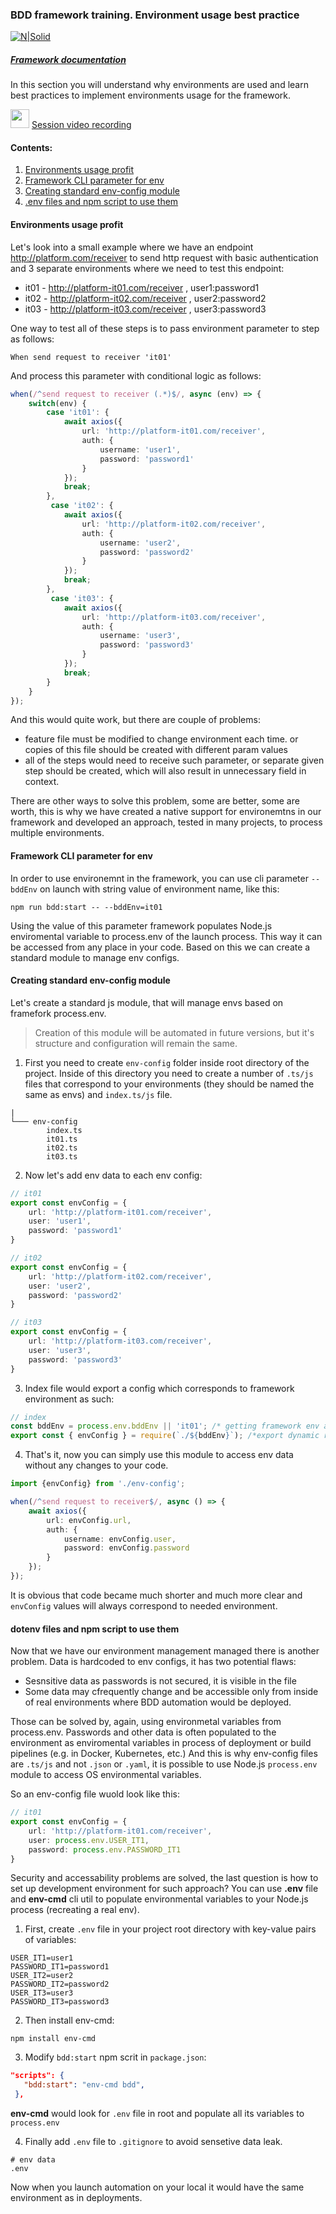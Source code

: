 ### BDD framework training. Environment usage best practice

[![N|Solid](https://images.ctfassets.net/fikanzmkdlqn/5NoHRB1q6lrNzSSpekhrG5/cf22f3d7d9e82aed5e79659800458b57/TELUS_TAGLINE_HORIZONTAL_EN.svg)](https://www.telus.com/en/)

##### [Framework documentation](https://github.com/telus/telus-bdd-docs)

In this section you will understand why environments are used and learn best practices to implement environments usage for the framework.

<img src="https://cdn4.iconfinder.com/data/icons/48-bubbles/48/23.Videos-512.png" width="30px" margin-top="15px"/> [Session video recording]()

#### **Contents**:

1. [Environments usage profit](#environments-usage-profit)
2. [Framework CLI parameter for env](#framework-cli-parameter-for-env) 
3. [Creating standard env-config module](#creating-standard-env-config-module)
4. [.env files and npm script to use them](#dotenv-files-and-npm-script-to-use-them)


#### **Environments usage profit**

Let's look into a small example where we have an endpoint http://platform.com/receiver to send http request with basic authentication 
and 3 separate environments where we need to test this endpoint:
- it01 - http://platform-it01.com/receiver , user1:password1
- it02 - http://platform-it02.com/receiver , user2:password2
- it03 - http://platform-it03.com/receiver , user3:password3

One way to test all of these steps is to pass environment parameter to step as follows:
```gherkin
When send request to receiver 'it01'
```
And process this parameter with conditional logic as follows:
```typescript
when(/^send request to receiver (.*)$/, async (env) => {
    switch(env) {
        case 'it01': {
            await axios({
                url: 'http://platform-it01.com/receiver', 
                auth: {
                    username: 'user1', 
                    password: 'password1'
                }
            });
            break;
        },
         case 'it02': {
            await axios({
                url: 'http://platform-it02.com/receiver', 
                auth: {
                    username: 'user2', 
                    password: 'password2'
                }
            });
            break;
        },
         case 'it03': {
            await axios({
                url: 'http://platform-it03.com/receiver', 
                auth: {
                    username: 'user3', 
                    password: 'password3'
                }
            });
            break;
        }
    }
});
```
And this would quite work, but there are couple of problems: 
- feature file must be modified to change environment each time. or copies of this file should be created with different param values
- all of the steps would need to receive such parameter, or separate given step should be created, which will also result in unnecessary field in context.

There are other ways to solve this problem, some are better, some are worth, this is why we have created a native support for environemtns in our framework and developed an approach, tested in many projects, to process multiple environments.

#### **Framework CLI parameter for env**

In order to use environemnt in the framework, you can use cli parameter `--bddEnv` on launch with string value of environment name, like this:

`npm run bdd:start -- --bddEnv=it01`

Using the value of this parameter framework populates Node.js enviromental variable to process.env of the launch process. This way it can be accessed from any place in your code. 
Based on this we can create a standard module to manage env configs.
 
#### **Creating standard env-config module**

Let's create a standard js module, that will manage envs based on framefork process.env. 

> Creation of this module will be automated in future versions, but it's structure and configuration will remain the same.

1. First you need to create `env-config` folder inside root directory of the project. Inside of this directory you need to create a number of `.ts/js` files that correspond to your environments (they should be named the same as envs) and `index.ts/js` file.

```
|
└─── env-config
        index.ts
        it01.ts
        it02.ts
        it03.ts
```

2. Now let's add env data to each env config:

```typescript
// it01
export const envConfig = {
    url: 'http://platform-it01.com/receiver',
    user: 'user1',
    password: 'password1'
}
```
```typescript
// it02
export const envConfig = {
    url: 'http://platform-it02.com/receiver',
    user: 'user2',
    password: 'password2'
}
```
```typescript
// it03
export const envConfig = {
    url: 'http://platform-it03.com/receiver',
    user: 'user3',
    password: 'password3'
}
```

3. Index file would export a config which corresponds to framework environment as such:
```typescript
// index
const bddEnv = process.env.bddEnv || 'it01'; /* getting framework env and setting default env if it is nit provided */
export const { envConfig } = require(`./${bddEnv}`); /*export dynamic require*/
```

4. That's it, now you can simply use this module to access env data without any changes to your code.
```typescript
import {envConfig} from './env-config';

when(/^send request to receiver$/, async () => {
    await axios({
        url: envConfig.url, 
        auth: {
            username: envConfig.user, 
            password: envConfig.password
        }
    });       
});
```
It is obvious that code became much shorter and much more clear and `envConfig` values will always correspond to needed environment.

#### **dotenv files and npm script to use them**

Now that we have our environment management managed there is another problem. Data is hardcoded to env configs, it has two potential flaws:
- Sesnsitive data as passwords is not secured, it is visible in the file
- Some data may cfrequently change and be accessible only from inside of real environments where BDD automation would be deployed.

Those can be solved by, again, using environmetal variables from process.env. Passwords and other data is often populated to the environment as enviromental variables in process of deployment or build pipelines (e.g. in Docker, Kubernetes, etc.)
And this is why env-config files are `.ts/js` and not `.json` or `.yaml`, it is possible to use Node.js `process.env` module to access OS environmental variables.

So an env-config file wuold look like this:
```typescript
// it01
export const envConfig = {
    url: 'http://platform-it01.com/receiver',
    user: process.env.USER_IT1,
    password: process.env.PASSWORD_IT1
}
```
 Security and accessability problems are solved, the last question is how to set up development environment for such approach?
 You can use **.env** file and **env-cmd** cli util to populate environmental variables to your Node.js process (recreating a real env).

1. First, create `.env` file in your project root directory with key-value pairs of variables:
 ```env
 USER_IT1=user1
 PASSWORD_IT1=password1
 USER_IT2=user2
 PASSWORD_IT2=password2
 USER_IT3=user3
 PASSWORD_IT3=password3
 ```

2. Then install env-cmd:
```npm
npm install env-cmd
```

 3. Modify `bdd:start` npm scrit in `package.json`:

 ```json
"scripts": {
    "bdd:start": "env-cmd bdd",
  },
```
**env-cmd** would look for `.env` file in root and populate all its variables to `process.env`

4. Finally add `.env` file to `.gitignore` to avoid sensetive data leak.
```gitignore
# env data
.env
``` 

Now when you launch automation on your local it would have the same environment as in deployments.
